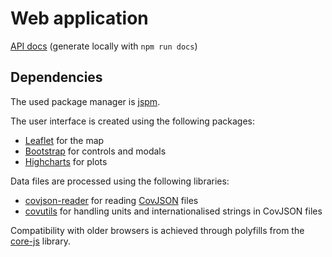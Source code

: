 # Web application

[API docs](https://doc.esdoc.org/github.com/the-iea/ecem/) (generate locally with `npm run docs`)

## Dependencies

The used package manager is [jspm](http://jspm.io/).

The user interface is created using the following packages:
- [Leaflet](http://leafletjs.com/) for the map
- [Bootstrap](http://getbootstrap.com/) for controls and modals
- [Highcharts](http://www.highcharts.com/) for plots

Data files are processed using the following libraries:
- [covjson-reader](https://github.com/Reading-eScience-Centre/covjson-reader) for reading [CovJSON](https://covjson.org) files
- [covutils](https://github.com/Reading-eScience-Centre/covutils) for handling units and internationalised strings in CovJSON files

Compatibility with older browsers is achieved through polyfills from the [core-js](https://github.com/zloirock/core-js) library.
